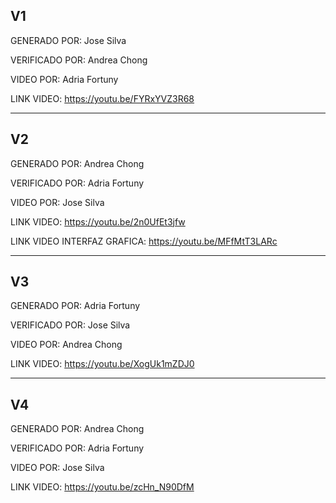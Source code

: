 ## V1

GENERADO POR:   Jose Silva

VERIFICADO POR: Andrea Chong

VIDEO POR:      Adria Fortuny

LINK VIDEO:     https://youtu.be/FYRxYVZ3R68


--------------------------------------------------------------------------------------------------------

## V2

GENERADO POR:   Andrea Chong

VERIFICADO POR: Adria Fortuny

VIDEO POR:      Jose Silva

LINK VIDEO:     https://youtu.be/2n0UfEt3jfw

LINK VIDEO INTERFAZ GRAFICA: https://youtu.be/MFfMtT3LARc

------------------------------------------------------------------------------------------------------------
## V3

GENERADO POR:   Adria Fortuny

VERIFICADO POR: Jose Silva

VIDEO POR:      Andrea Chong

LINK VIDEO:     https://youtu.be/XogUk1mZDJ0


------------------------------------------------------------------------------------------------------------

## V4

GENERADO POR:   Andrea Chong

VERIFICADO POR: Adria Fortuny

VIDEO POR:      Jose Silva

LINK VIDEO:     https://youtu.be/zcHn_N90DfM
